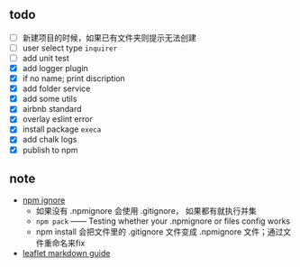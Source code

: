 
## todo
- [ ] 新建项目的时候，如果已有文件夹则提示无法创建
- [ ] user select type `inquirer`
- [ ] add unit test
- [x] add logger plugin
- [x] if no name; print discription
- [x] add folder service
- [x] add some utils
- [x] airbnb standard
- [x] overlay eslint error
- [x] install package `execa`
- [x] add chalk logs
- [x] publish to npm

## note
- [npm ignore](https://docs.npmjs.com/misc/developers#keeping-files-out-of-your-package)
  - 如果没有 .npmignore 会使用 .gitignore， 如果都有就执行并集
  - `npm pack` —— Testing whether your .npmignore or files config works
  - npm install 会把文件里的 .gitignore 文件变成 .npmignore 文件；通过文件重命名来fix
- [leaflet markdown guide](https://github.com/Leaflet/Leaflet/blob/master/PLUGIN-GUIDE.md#demo)